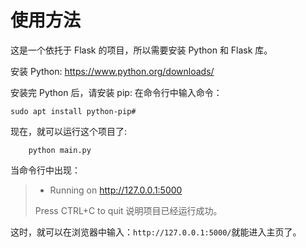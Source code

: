 # 使用方法

这是一个依托于 Flask 的项目，所以需要安装 Python 和 Flask 库。

安装 Python:
https://www.python.org/downloads/

安装完 Python 后，请安装 pip:
在命令行中输入命令：
```
sudo apt install python-pip#
```
现在，就可以运行这个项目了:
```shell
    python main.py
```
当命令行中出现：
> * Running on http://127.0.0.1:5000
> 
> Press CTRL+C to quit
说明项目已经运行成功。

这时，就可以在浏览器中输入：`http://127.0.0.1:5000/`就能进入主页了。

